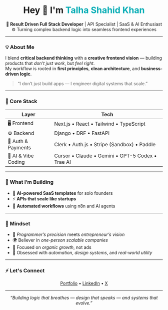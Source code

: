 <h1 align="center">Hey 👋 I'm <span style="color:#00ADB5;">Talha Shahid Khan</span></h1>

<p align="center">
🚀 <b>Result Driven Full Stack Developer</b> | API Specialist | SaaS & AI Enthusiast  
<br/>
⚙️ Turning complex backend logic into seamless frontend experiences
</p>

---

### 💡 About Me

I blend **critical backend thinking** with a **creative frontend vision** — building products that *don’t just work*, but *feel right*.  
My workflow is rooted in **first principles**, **clean architecture**, and **business-driven logic**.

> “I don’t just build apps — I engineer digital systems that scale.”

---

### 🧠 Core Stack
| Layer | Tech |
|-------|------|
| 🖥️ Frontend | Next.js • React • Tailwind • TypeScript |
| ⚙️ Backend | Django • DRF • FastAPI |
| 🔐 Auth & Payments | Clerk • Auth.js • Stripe (Sandbox) • Paddle |
| 🤖 AI & Vibe Coding | Cursor • Claude • Gemini • GPT-5 Codex • Trae AI |

---

### 🧩 What I’m Building
- 🔄 **AI-powered SaaS templates** for solo founders  
- ⚡ **APIs that scale like startups**  
- 🧠 **Automated workflows** using n8n and AI agents  

---

### 🧭 Mindset

- 🧱 *Programmer’s precision* meets *entrepreneur’s vision*  
- 🌍 Believer in *one-person scalable companies*  
- 🎯 Focused on *organic growth*, not ads  
- 🧬 Obsessed with *automation*, *design systems*, and *real-world utility*  

---

### ⚡ Let's Connect
<p align="center">
  <a href="https://talhashahidkhan.vercel.app" target="_blank"> Portfolio</a> • 
  <a href="https://www.linkedin.com/in/talha-shahid-khan" target="_blank"> LinkedIn</a> • 
  <a href="https://x.com/TSKhan_5429 target="_blank"> X </a> 
  
</p>

---

<p align="center">
  <i>“Building logic that breathes — design that speaks — and systems that evolve.”</i>
</p>